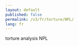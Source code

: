 ```yaml
---
layout: default
published: false
permalink: /v3/fr/torture/NPL/
lang: fr
---
```


torture analysis NPL
